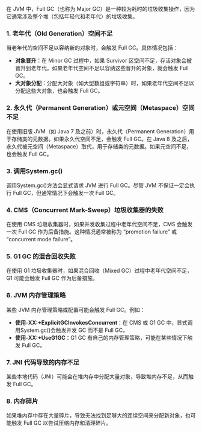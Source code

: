 在 JVM 中，Full GC（也称为 Major GC）是一种较为耗时的垃圾收集操作，因为它通常涉及整个堆（包括年轻代和老年代）的垃圾收集。
### 1. 老年代（Old Generation）空间不足
当老年代的空间不足以容纳新的对象时，会触发 Full GC。具体情况包括：

- **对象晋升**：在 Minor GC 过程中，如果 Survivor 区空间不足，存活对象会被晋升到老年代。如果老年代空间不足以容纳这些晋升的对象，就会触发 Full GC。
- **大对象分配**：分配大对象（如大型数组或字符串）时，如果老年代空间不足以分配这些大对象，也会触发 Full GC。
### 2. 永久代（Permanent Generation）或元空间（Metaspace）空间不足
在使用旧版 JVM（如 Java 7 及之前）时，永久代（Permanent Generation）用于存储类的元数据。如果永久代空间不足，会触发 Full GC。在 Java 8 及之后，永久代被元空间（Metaspace）取代，用于存储类的元数据。如果元空间不足，也会触发 Full GC。
### 3. 调用System.gc()
调用System.gc()方法会显式请求 JVM 进行 Full GC。尽管 JVM 不保证一定会执行 Full GC，但通常情况下会触发一次 Full GC。
### 4. CMS（Concurrent Mark-Sweep）垃圾收集器的失败
在使用 CMS 垃圾收集器时，如果并发收集过程中老年代空间不足，CMS 会触发一次 Full GC 作为后备措施。这种情况通常被称为 “promotion failure” 或 “concurrent mode failure”。
### 5. G1 GC 的混合回收失败
在使用 G1 垃圾收集器时，如果混合回收（Mixed GC）过程中老年代空间不足，G1 可能会触发 Full GC 作为后备措施。
### 6. JVM 内存管理策略
某些 JVM 内存管理策略或配置可能会触发 Full GC。例如：

- **使用-XX:+ExplicitGCInvokesConcurrent**：在 CMS 或 G1 GC 中，显式调用System.gc()会触发并发 GC 而不是 Full GC。
- **使用-XX:+UseG1GC**：G1 GC 有自己的内存管理策略，可能在某些情况下触发 Full GC。
### 7. JNI 代码导致的内存不足
某些本地代码（JNI）可能会在堆内存中分配大量对象，导致堆内存不足，从而触发 Full GC。
### 8. 内存碎片
如果堆内存中存在大量碎片，导致无法找到足够大的连续空间来分配新对象，也可能触发 Full GC 以尝试压缩内存和清理碎片。
